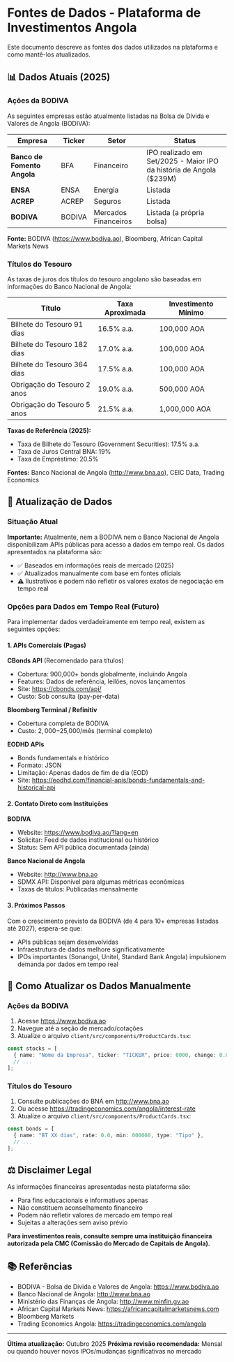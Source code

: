 # Fontes de Dados - Plataforma de Investimentos Angola

Este documento descreve as fontes dos dados utilizados na plataforma e como mantê-los atualizados.

## 📊 Dados Atuais (2025)

### Ações da BODIVA

As seguintes empresas estão atualmente listadas na Bolsa de Dívida e Valores de Angola (BODIVA):

| Empresa | Ticker | Setor | Status |
|---------|--------|-------|--------|
| **Banco de Fomento Angola** | BFA | Financeiro | IPO realizado em Set/2025 - Maior IPO da história de Angola ($239M) |
| **ENSA** | ENSA | Energia | Listada |
| **ACREP** | ACREP | Seguros | Listada |
| **BODIVA** | BODIVA | Mercados Financeiros | Listada (a própria bolsa) |

**Fonte:** BODIVA (https://www.bodiva.ao), Bloomberg, African Capital Markets News

### Títulos do Tesouro

As taxas de juros dos títulos do tesouro angolano são baseadas em informações do Banco Nacional de Angola:

| Título | Taxa Aproximada | Investimento Mínimo |
|--------|----------------|---------------------|
| Bilhete do Tesouro 91 dias | 16.5% a.a. | 100,000 AOA |
| Bilhete do Tesouro 182 dias | 17.0% a.a. | 100,000 AOA |
| Bilhete do Tesouro 364 dias | 17.5% a.a. | 100,000 AOA |
| Obrigação do Tesouro 2 anos | 19.0% a.a. | 500,000 AOA |
| Obrigação do Tesouro 5 anos | 21.5% a.a. | 1,000,000 AOA |

**Taxas de Referência (2025):**
- Taxa de Bilhete do Tesouro (Government Securities): 17.5% a.a.
- Taxa de Juros Central BNA: 19%
- Taxa de Empréstimo: 20.5%

**Fontes:** Banco Nacional de Angola (http://www.bna.ao), CEIC Data, Trading Economics

## 🔄 Atualização de Dados

### Situação Atual

**Importante:** Atualmente, nem a BODIVA nem o Banco Nacional de Angola disponibilizam APIs públicas para acesso a dados em tempo real. Os dados apresentados na plataforma são:

- ✅ Baseados em informações reais de mercado (2025)
- ✅ Atualizados manualmente com base em fontes oficiais
- ⚠️ Ilustrativos e podem não refletir os valores exatos de negociação em tempo real

### Opções para Dados em Tempo Real (Futuro)

Para implementar dados verdadeiramente em tempo real, existem as seguintes opções:

#### 1. APIs Comerciais (Pagas)

**CBonds API** (Recomendado para títulos)
- Cobertura: 900,000+ bonds globalmente, incluindo Angola
- Features: Dados de referência, leilões, novos lançamentos
- Site: https://cbonds.com/api/
- Custo: Sob consulta (pay-per-data)

**Bloomberg Terminal / Refinitiv**
- Cobertura completa de BODIVA
- Custo: $2,000-$25,000/mês (terminal completo)

**EODHD APIs**
- Bonds fundamentals e histórico
- Formato: JSON
- Limitação: Apenas dados de fim de dia (EOD)
- Site: https://eodhd.com/financial-apis/bonds-fundamentals-and-historical-api

#### 2. Contato Direto com Instituições

**BODIVA**
- Website: https://www.bodiva.ao/?lang=en
- Solicitar: Feed de dados institucional ou histórico
- Status: Sem API pública documentada (ainda)

**Banco Nacional de Angola**
- Website: http://www.bna.ao
- SDMX API: Disponível para algumas métricas econômicas
- Taxas de títulos: Publicadas mensalmente

#### 3. Próximos Passos

Com o crescimento previsto da BODIVA (de 4 para 10+ empresas listadas até 2027), espera-se que:

- APIs públicas sejam desenvolvidas
- Infraestrutura de dados melhore significativamente
- IPOs importantes (Sonangol, Unitel, Standard Bank Angola) impulsionem demanda por dados em tempo real

## 📝 Como Atualizar os Dados Manualmente

### Ações da BODIVA

1. Acesse https://www.bodiva.ao
2. Navegue até a seção de mercado/cotações
3. Atualize o arquivo `client/src/components/ProductCards.tsx`:

```typescript
const stocks = [
  { name: "Nome da Empresa", ticker: "TICKER", price: 0000, change: 0.0, sector: "Setor" },
  // ...
];
```

### Títulos do Tesouro

1. Consulte publicações do BNA em http://www.bna.ao
2. Ou acesse https://tradingeconomics.com/angola/interest-rate
3. Atualize o arquivo `client/src/components/ProductCards.tsx`:

```typescript
const bonds = [
  { name: "BT XX dias", rate: 0.0, min: 000000, type: "Tipo" },
  // ...
];
```

## ⚖️ Disclaimer Legal

As informações financeiras apresentadas nesta plataforma são:

- Para fins educacionais e informativos apenas
- Não constituem aconselhamento financeiro
- Podem não refletir valores de mercado em tempo real
- Sujeitas a alterações sem aviso prévio

**Para investimentos reais, consulte sempre uma instituição financeira autorizada pela CMC (Comissão do Mercado de Capitais de Angola).**

## 📚 Referências

- BODIVA - Bolsa de Dívida e Valores de Angola: https://www.bodiva.ao
- Banco Nacional de Angola: http://www.bna.ao
- Ministério das Finanças de Angola: http://www.minfin.gv.ao
- African Capital Markets News: https://africancapitalmarketsnews.com
- Bloomberg Markets
- Trading Economics Angola: https://tradingeconomics.com/angola

---

**Última atualização:** Outubro 2025
**Próxima revisão recomendada:** Mensal ou quando houver novos IPOs/mudanças significativas no mercado
